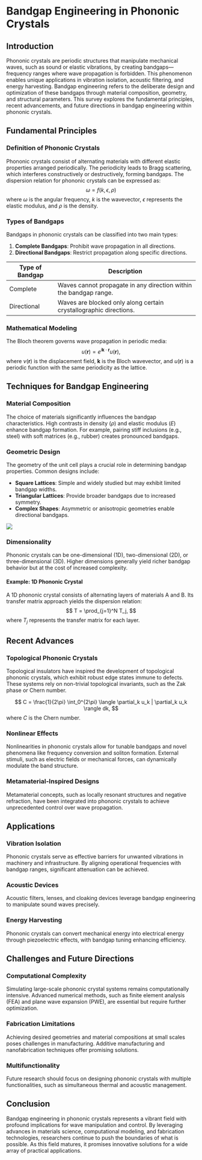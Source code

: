 # Bandgap Engineering in Phononic Crystals

## Introduction
Phononic crystals are periodic structures that manipulate mechanical waves, such as sound or elastic vibrations, by creating bandgaps—frequency ranges where wave propagation is forbidden. This phenomenon enables unique applications in vibration isolation, acoustic filtering, and energy harvesting. Bandgap engineering refers to the deliberate design and optimization of these bandgaps through material composition, geometry, and structural parameters. This survey explores the fundamental principles, recent advancements, and future directions in bandgap engineering within phononic crystals.

## Fundamental Principles

### Definition of Phononic Crystals
Phononic crystals consist of alternating materials with different elastic properties arranged periodically. The periodicity leads to Bragg scattering, which interferes constructively or destructively, forming bandgaps. The dispersion relation for phononic crystals can be expressed as:
$$
\omega = f(k, \epsilon, \rho)
$$
where $\omega$ is the angular frequency, $k$ is the wavevector, $\epsilon$ represents the elastic modulus, and $\rho$ is the density.

### Types of Bandgaps
Bandgaps in phononic crystals can be classified into two main types:
1. **Complete Bandgaps**: Prohibit wave propagation in all directions.
2. **Directional Bandgaps**: Restrict propagation along specific directions.

| Type of Bandgap | Description |
|-----------------|-------------|
| Complete        | Waves cannot propagate in any direction within the bandgap range. |
| Directional     | Waves are blocked only along certain crystallographic directions. |

### Mathematical Modeling
The Bloch theorem governs wave propagation in periodic media:
$$
u(\mathbf{r}) = e^{i\mathbf{k}\cdot\mathbf{r}}u(\mathbf{r}),$$
where $\nu(\mathbf{r})$ is the displacement field, $\mathbf{k}$ is the Bloch wavevector, and $u(\mathbf{r})$ is a periodic function with the same periodicity as the lattice.

## Techniques for Bandgap Engineering

### Material Composition
The choice of materials significantly influences the bandgap characteristics. High contrasts in density ($\rho$) and elastic modulus ($E$) enhance bandgap formation. For example, pairing stiff inclusions (e.g., steel) with soft matrices (e.g., rubber) creates pronounced bandgaps.

### Geometric Design
The geometry of the unit cell plays a crucial role in determining bandgap properties. Common designs include:
- **Square Lattices**: Simple and widely studied but may exhibit limited bandgap widths.
- **Triangular Lattices**: Provide broader bandgaps due to increased symmetry.
- **Complex Shapes**: Asymmetric or anisotropic geometries enable directional bandgaps.

![](placeholder_for_geometric_design.png)

### Dimensionality
Phononic crystals can be one-dimensional (1D), two-dimensional (2D), or three-dimensional (3D). Higher dimensions generally yield richer bandgap behavior but at the cost of increased complexity.

#### Example: 1D Phononic Crystal
A 1D phononic crystal consists of alternating layers of materials A and B. Its transfer matrix approach yields the dispersion relation:
$$
T = \prod_{j=1}^N T_j,
$$
where $T_j$ represents the transfer matrix for each layer.

## Recent Advances

### Topological Phononic Crystals
Topological insulators have inspired the development of topological phononic crystals, which exhibit robust edge states immune to defects. These systems rely on non-trivial topological invariants, such as the Zak phase or Chern number.

$$
C = \frac{1}{2\pi} \int_0^{2\pi} \langle \partial_k u_k | \partial_k u_k \rangle dk,
$$
where $C$ is the Chern number.

### Nonlinear Effects
Nonlinearities in phononic crystals allow for tunable bandgaps and novel phenomena like frequency conversion and soliton formation. External stimuli, such as electric fields or mechanical forces, can dynamically modulate the band structure.

### Metamaterial-Inspired Designs
Metamaterial concepts, such as locally resonant structures and negative refraction, have been integrated into phononic crystals to achieve unprecedented control over wave propagation.

## Applications

### Vibration Isolation
Phononic crystals serve as effective barriers for unwanted vibrations in machinery and infrastructure. By aligning operational frequencies with bandgap ranges, significant attenuation can be achieved.

### Acoustic Devices
Acoustic filters, lenses, and cloaking devices leverage bandgap engineering to manipulate sound waves precisely.

### Energy Harvesting
Phononic crystals can convert mechanical energy into electrical energy through piezoelectric effects, with bandgap tuning enhancing efficiency.

## Challenges and Future Directions

### Computational Complexity
Simulating large-scale phononic crystal systems remains computationally intensive. Advanced numerical methods, such as finite element analysis (FEA) and plane wave expansion (PWE), are essential but require further optimization.

### Fabrication Limitations
Achieving desired geometries and material compositions at small scales poses challenges in manufacturing. Additive manufacturing and nanofabrication techniques offer promising solutions.

### Multifunctionality
Future research should focus on designing phononic crystals with multiple functionalities, such as simultaneous thermal and acoustic management.

## Conclusion
Bandgap engineering in phononic crystals represents a vibrant field with profound implications for wave manipulation and control. By leveraging advances in materials science, computational modeling, and fabrication technologies, researchers continue to push the boundaries of what is possible. As this field matures, it promises innovative solutions for a wide array of practical applications.
